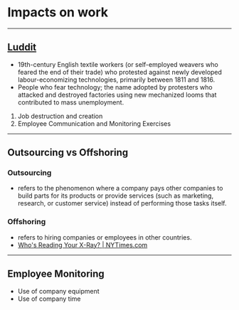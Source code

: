 # Impacts on work

---

## [Luddit](https://en.wikipedia.org/wiki/Luddite)
- 19th-century English textile workers (or self-employed weavers who feared the end of their trade) who protested against newly developed labour-economizing technologies, primarily between 1811 and 1816.
- People who fear technology; the name adopted by protesters who attacked and destroyed factories using new mechanized looms that contributed to mass unemployment.

1. Job destruction and creation
2. Employee Communication and Monitoring
Exercises

---

## Outsourcing vs Offshoring

### Outsourcing
- refers to the phenomenon where a company pays other companies to build parts for its products or provide services (such as marketing, research, or customer service) instead of performing those tasks itself.

### Offshoring
- refers to hiring companies or employees in other countries.
- [Who's Reading Your X-Ray? | NYTimes.com](http://www.nytimes.com/2003/11/16/business/who-s-reading-your-x-ray.html?pagewanted=all)

---

## Employee Monitoring
- Use of company equipment
- Use of company time
